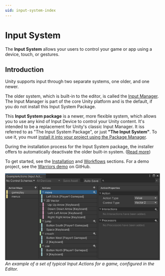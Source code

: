 ```yaml
---
uid: input-system-index
---
```

# Input System

The **Input System** allows your users to control your game or app using a device, touch, or gestures.

## Introduction

Unity supports input through two separate systems, one older, and one newer.

The older system, which is built-in to the editor, is called the [Input Manager](https://docs.unity3d.com/Manual/class-InputManager.html). The Input Manager is part of the core Unity platform and is the default, if you do not install this Input System Package.

This **Input System package** is a newer, more flexible system, which allows you to use any kind of Input Device to control your Unity content. It's intended to be a replacement for Unity's classic Input Manager. It iss referred to as "The Input System Package", or just **"The Input System"**. To use it, you must [install it into your project using the Package Manager](Installation.md).

During the installation process for the Input System package, the installer offers to automatically deactivate the older built-in system. ([Read more](Installation.md))

To get started, see the [Installation](Installation.md) and [Workflows](Workflows.md) sections. For a demo project, see the [Warriors demo](https://github.com/UnityTechnologies/InputSystem_Warriors) on GitHub.

![MyGameActions](Images/MyGameActions.png)<br/>
_An example of a set of typical Input Actions for a game, configured in the Editor._
